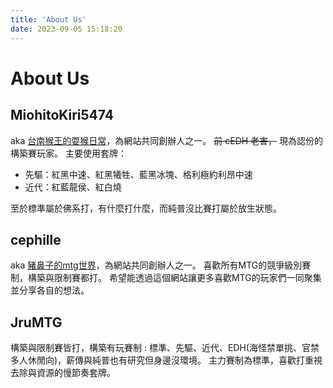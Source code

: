 ```yaml
---
title: 'About Us'
date: 2023-09-05 15:18:20
---
```


# About Us

## MiohitoKiri5474

aka [台南猴王的耍猴日常](http://facebook.com/TainanMonkeyKin)，為網站共同創辦人之一。
~~前 cEDH 老害，~~ 現為認份的構築賽玩家。
主要使用套牌：
* 先驅：紅黑中速、紅黑犧牲、藍黑冰塊、格利極約利昂中速
* 近代：紅藍龍侯、紅白燒

至於標準屬於佛系打，有什麼打什麼，而純普沒比賽打屬於放生狀態。

## cephille

aka [豬鼻子的mtg世界](https://www.facebook.com/Pignosemtgworld)，為網站共同創辦人之一。
喜歡所有MTG的競爭級別賽制，構築與限制賽都打。
希望能透過這個網站讓更多喜歡MTG的玩家們一同聚集並分享各自的想法。

## JruMTG

構築與限制賽皆打，構築有玩賽制 : 標準、先驅、近代、EDH(海怪禁單挑、官禁多人休閒向)，薪傳與純普也有研究但身邊沒環境。
主力賽制為標準，喜歡打重視去除與資源的慢節奏套牌。